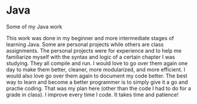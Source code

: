# Java
Some of my Java work

This work was done in my beginner and more intermediate stages of learning Java. Some are personal projects while others are class assignments. The personal projects were for experience and to help me familiarize myself with the syntax and logic of a certain chapter I was studying. They all compile and run. I would love to go over them again one day to make them better, cleaner, more modularized, and more efficient. I would also love go over them again to document my code better. The best way to learn and become a better programmer is to simply give it a go and practie coding. That was my plan here (other than the code I had to do for a grade in class). I improve every time I code. It takes time and patience!
